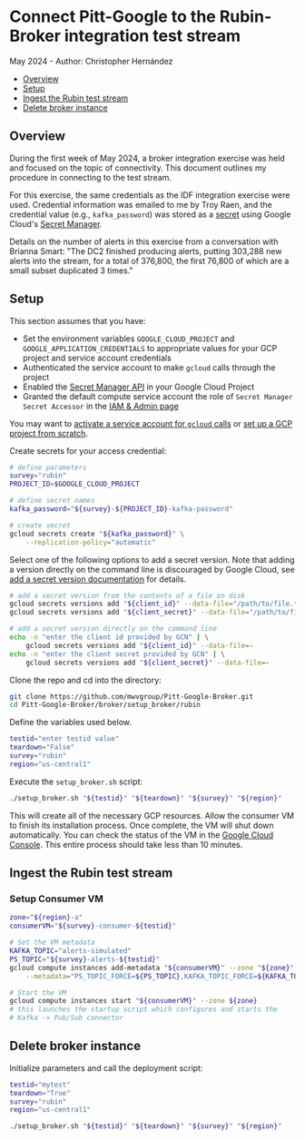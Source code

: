# Connect Pitt-Google to the Rubin-Broker integration test stream

May 2024 - Author: Christopher Hernández

- [Overview](#overview)
- [Setup](#setup)
- [Ingest the Rubin test stream](#ingest-the-rubin-test-stream)
- [Delete broker instance](#delete-broker-instance)

## Overview

During the first week of May 2024, a broker integration exercise was held and focused on the topic of connectivity.
This document outlines my procedure in connecting to the test stream.

For this exercise, the same credentials as the IDF integration exercise were used. Credential information was emailed to me 
by Troy Raen, and the credential value (e.g., `kafka_password`) was stored as a
[secret](https://cloud.google.com/secret-manager/docs/overview#secret) using Google Cloud's 
[Secret Manager](https://cloud.google.com/secret-manager/docs/overview).

Details on the number of alerts in this exercise from a conversation with Brianna Smart:
"The DC2 finished producing alerts, putting 303,288 new alerts into the stream, for a total of 376,800, the first
76,800 of which are a small subset duplicated 3 times."

## Setup

This section assumes that you have:
- Set the environment variables `GOOGLE_CLOUD_PROJECT` and `GOOGLE_APPLICATION_CREDENTIALS` to appropriate values for
your GCP project and service account credentials
- Authenticated the service account to make `gcloud` calls through the project
- Enabled the [Secret Manager API](https://cloud.google.com/secret-manager/docs/configuring-secret-manager#enable_api)
in your Google Cloud Project
- Granted the default compute service account the role of `Secret Manager Secret Accessor` in the 
[IAM & Admin page](https://console.cloud.google.com/iam-admin)

You may want to
[activate a service account for `gcloud` calls](https://pitt-broker.readthedocs.io/en/u-tjr-workingnotes/working-notes/troyraen/service-account.html#switch-the-service-account-your-api-calls-use)
or
[set up a GCP project from scratch](https://pitt-broker.readthedocs.io/en/latest/broker/run-a-broker-instance/initial-setup.html#setup-local-environment).

Create secrets for your access credential:

```bash
# define parameters
survey="rubin"
PROJECT_ID=$GOOGLE_CLOUD_PROJECT

# define secret names
kafka_password="${survey}-${PROJECT_ID}-kafka-password"

# create secret
gcloud secrets create "${kafka_password}" \
    --replication-policy="automatic"
```

Select one of the following options to add a secret version. Note that adding a version directly on the command line is
discouraged by Google Cloud, see [add a secret version documentation](https://cloud.google.com/secret-manager/docs/add-secret-version#add-secret-version) for details.

```bash
# add a secret version from the contents of a file on disk
gcloud secrets versions add "${client_id}" --data-file="/path/to/file.txt"
gcloud secrets versions add "${client_secret}" --data-file="/path/to/file.txt"

# add a secret version directly on the command line
echo -n "enter the client id provided by GCN" | \
    gcloud secrets versions add "${client_id}" --data-file=-
echo -n "enter the client secret provided by GCN" | \
    gcloud secrets versions add "${client_secret}" --data-file=-
```

Clone the repo and cd into the directory:

```bash
git clone https://github.com/mwvgroup/Pitt-Google-Broker.git
cd Pitt-Google-Broker/broker/setup_broker/rubin
```

Define the variables used below.

```bash
testid="enter testid value"
teardown="False"
survey="rubin"
region="us-central1"
```

Execute the `setup_broker.sh` script:

```bash
./setup_broker.sh "${testid}" "${teardown}" "${survey}" "${region}"
```
This will create all of the necessary GCP resources. Allow the consumer VM to finish its installation process. Once 
complete, the VM will shut down automatically. You can check the status of the VM in the 
[Google Cloud Console](https://console.cloud.google.com/compute). This entire process should take less than 10 minutes.

## Ingest the Rubin test stream

### Setup Consumer VM

```bash
zone="${region}-a"
consumerVM="${survey}-consumer-${testid}"

# Set the VM metadata
KAFKA_TOPIC="alerts-simulated"
PS_TOPIC="${survey}-alerts-${testid}"
gcloud compute instances add-metadata "${consumerVM}" --zone "${zone}" \
    --metadata="PS_TOPIC_FORCE=${PS_TOPIC},KAFKA_TOPIC_FORCE=${KAFKA_TOPIC}"

# Start the VM
gcloud compute instances start "${consumerVM}" --zone ${zone}
# this launches the startup script which configures and starts the
# Kafka -> Pub/Sub connector
```

## Delete broker instance

Initialize parameters and call the deployment script:

```bash
testid="mytest"
teardown="True"
survey="rubin"
region="us-central1"

./setup_broker.sh "${testid}" "${teardown}" "${survey}" "${region}"
```
